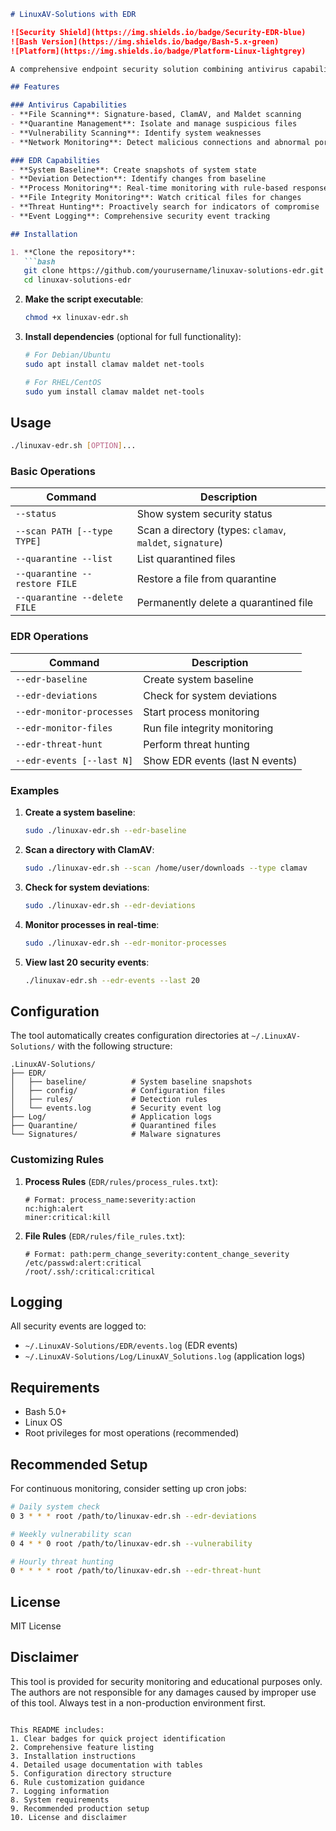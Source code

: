 ```markdown
# LinuxAV-Solutions with EDR

![Security Shield](https://img.shields.io/badge/Security-EDR-blue)
![Bash Version](https://img.shields.io/badge/Bash-5.x-green)
![Platform](https://img.shields.io/badge/Platform-Linux-lightgrey)

A comprehensive endpoint security solution combining antivirus capabilities with Endpoint Detection and Response (EDR) functionality, all in a single bash script.

## Features

### Antivirus Capabilities
- **File Scanning**: Signature-based, ClamAV, and Maldet scanning
- **Quarantine Management**: Isolate and manage suspicious files
- **Vulnerability Scanning**: Identify system weaknesses
- **Network Monitoring**: Detect malicious connections and abnormal ports

### EDR Capabilities
- **System Baseline**: Create snapshots of system state
- **Deviation Detection**: Identify changes from baseline
- **Process Monitoring**: Real-time monitoring with rule-based responses
- **File Integrity Monitoring**: Watch critical files for changes
- **Threat Hunting**: Proactively search for indicators of compromise
- **Event Logging**: Comprehensive security event tracking

## Installation

1. **Clone the repository**:
   ```bash
   git clone https://github.com/yourusername/linuxav-solutions-edr.git
   cd linuxav-solutions-edr
   ```

2. **Make the script executable**:
   ```bash
   chmod +x linuxav-edr.sh
   ```

3. **Install dependencies** (optional for full functionality):
   ```bash
   # For Debian/Ubuntu
   sudo apt install clamav maldet net-tools

   # For RHEL/CentOS
   sudo yum install clamav maldet net-tools
   ```

## Usage

```bash
./linuxav-edr.sh [OPTION]...
```

### Basic Operations
| Command | Description |
|---------|-------------|
| `--status` | Show system security status |
| `--scan PATH [--type TYPE]` | Scan a directory (types: `clamav`, `maldet`, `signature`) |
| `--quarantine --list` | List quarantined files |
| `--quarantine --restore FILE` | Restore a file from quarantine |
| `--quarantine --delete FILE` | Permanently delete a quarantined file |

### EDR Operations
| Command | Description |
|---------|-------------|
| `--edr-baseline` | Create system baseline |
| `--edr-deviations` | Check for system deviations |
| `--edr-monitor-processes` | Start process monitoring |
| `--edr-monitor-files` | Run file integrity monitoring |
| `--edr-threat-hunt` | Perform threat hunting |
| `--edr-events [--last N]` | Show EDR events (last N events) |

### Examples

1. **Create a system baseline**:
   ```bash
   sudo ./linuxav-edr.sh --edr-baseline
   ```

2. **Scan a directory with ClamAV**:
   ```bash
   sudo ./linuxav-edr.sh --scan /home/user/downloads --type clamav
   ```

3. **Check for system deviations**:
   ```bash
   sudo ./linuxav-edr.sh --edr-deviations
   ```

4. **Monitor processes in real-time**:
   ```bash
   sudo ./linuxav-edr.sh --edr-monitor-processes
   ```

5. **View last 20 security events**:
   ```bash
   ./linuxav-edr.sh --edr-events --last 20
   ```

## Configuration

The tool automatically creates configuration directories at `~/.LinuxAV-Solutions/` with the following structure:

```
.LinuxAV-Solutions/
├── EDR/
│   ├── baseline/          # System baseline snapshots
│   ├── config/            # Configuration files
│   ├── rules/             # Detection rules
│   └── events.log         # Security event log
├── Log/                   # Application logs
├── Quarantine/            # Quarantined files
└── Signatures/            # Malware signatures
```

### Customizing Rules

1. **Process Rules** (`EDR/rules/process_rules.txt`):
   ```
   # Format: process_name:severity:action
   nc:high:alert
   miner:critical:kill
   ```

2. **File Rules** (`EDR/rules/file_rules.txt`):
   ```
   # Format: path:perm_change_severity:content_change_severity
   /etc/passwd:alert:critical
   /root/.ssh/:critical:critical
   ```

## Logging

All security events are logged to:
- `~/.LinuxAV-Solutions/EDR/events.log` (EDR events)
- `~/.LinuxAV-Solutions/Log/LinuxAV_Solutions.log` (application logs)

## Requirements

- Bash 5.0+
- Linux OS
- Root privileges for most operations (recommended)

## Recommended Setup

For continuous monitoring, consider setting up cron jobs:

```bash
# Daily system check
0 3 * * * root /path/to/linuxav-edr.sh --edr-deviations

# Weekly vulnerability scan
0 4 * * 0 root /path/to/linuxav-edr.sh --vulnerability

# Hourly threat hunting
0 * * * * root /path/to/linuxav-edr.sh --edr-threat-hunt
```

## License

MIT License

## Disclaimer

This tool is provided for security monitoring and educational purposes only. The authors are not responsible for any damages caused by improper use of this tool. Always test in a non-production environment first.
```

This README includes:
1. Clear badges for quick project identification
2. Comprehensive feature listing
3. Installation instructions
4. Detailed usage documentation with tables
5. Configuration directory structure
6. Rule customization guidance
7. Logging information
8. System requirements
9. Recommended production setup
10. License and disclaimer


